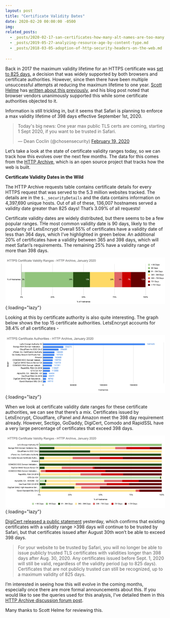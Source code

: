 ```yaml
---
layout: post
title: "Certificate Validity Dates"
date: 2020-02-20 00:00:00 -0500
img: 
related_posts:
  - _posts/2020-02-17-san-certificates-how-many-alt-names-are-too-many.md
  - _posts/2019-05-27-analyzing-resource-age-by-content-type.md
  - _posts/2018-03-05-adoption-of-http-security-headers-on-the-web.md
 
---
```

Back in 2017 the maximum validity lifetime for an HTTPS certificate was [set to 825 days](https://cabforum.org/2017/03/17/ballot-193-825-day-certificate-lifetimes/), a decision that was widely supported by both browsers and certificate authorities. However, since then there have been multiple unsuccessful attempts at reducing the maximum lifetime to one year. [Scott Helme](https://twitter.com/Scott_Helme) has [written about this previously](https://scotthelme.co.uk/ballot-sc22-reduce-certificate-lifetimes/), and his blog post noted that browser vendors unanimously supported this while some certificate authorities objected to it.

Information is still trickling in, but it seems that Safari is planning to enforce a max validity lifetime of 398 days effective September 1st, 2020.

<blockquote class="twitter-tweet"><p lang="en" dir="ltr">Today&#39;s big news: One year max public TLS certs are coming, starting 1 Sept 2020, if you want to be trusted in Safari.</p>&mdash; Dean Coclin (@chosensecurity) <a href="https://twitter.com/chosensecurity/status/1230253348236013570?ref_src=twsrc%5Etfw">February 19, 2020</a></blockquote> <script async src="https://platform.twitter.com/widgets.js" charset="utf-8"></script>

Let’s take a look at the state of certificate validity ranges today, so we can track how this evolves over the next few months. The data for this comes from the [HTTP Archive](https://httparchive.org), which is an open source project that tracks how the web is built. 

**Certificate Validity Dates in the Wild**

The HTTP Archive requests table contains certificate details for every HTTPS request that was served to the 5.3 million websites tracked. The details are in the `$._securityDetails` and the data contains information on 4,397,690 unique hosts. Out of all of these, 136,007 hostnames served a validity date greater than 825 days! That’s 3.09% of all requests!

Certificate validity dates are widely distributed, but there seems to be a few popular ranges. THe most common validity date is 90 days, likely to the popularity of LetsEncrypt Overall 55% of certificates have a validity date of less than 364 days, which I’ve highlighted in green below. An additional 20% of certificates have a validity between 365 and 398 days, which will meet Safari’s requirements. The remaining 25% have a validity range of more than 398 days.

![624x181](/assets/img/blog/certificate-validity-dates/1.jpg){:loading="lazy"}

Looking at this by certificate authority is also quite interesting. The graph below shows the top 15 certificate authorities. LetsEncrypt accounts for 38.4% of all certificates -

![624x227](/assets/img/blog/certificate-validity-dates/2.jpg){:loading="lazy"}

When we look at certificate validity date ranges for these certificate authorities, we can see that there’s a mix. Certificates issued by LetsEncrypt, Cloudflare, cPanel and Amazon meet the 398 day requirement already. However, Sectigo, GoDaddy, DigiCert, Comodo and RapidSSL have a very large percentage of certificates that exceed 398 days. 

![624x284](/assets/img/blog/certificate-validity-dates/3.jpg){:loading="lazy"}

[DigiCert released a public statement](https://www.digicert.com/position-on-1-year-certificates/) yesterday, which confirms that existing certificates with a validity range >398 days will continue to be trusted by Safari, but that certificates issued after August 30th won’t be able to exceed 398 days.

> For your website to be trusted by Safari, you will no longer be able to issue publicly trusted TLS certificates with validities longer than 398 days after Aug. 30, 2020. Any certificates issued before Sept. 1, 2020 will still be valid, regardless of the validity period (up to 825 days). Certificates that are not publicly trusted can still be recognized, up to a maximum validity of 825 days. 

I’m interested in seeing how this will evolve in the coming months, especially once there are more formal announcements about this. If you would like to see the queries used for this analysis, I've detailed them in this [HTTP Archive discussion forum post](https://discuss.httparchive.org/t/certificate-validity-dates/1874).

Many thanks to Scott Helme for reviewing this.

